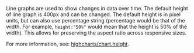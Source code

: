 Line graphs are used to show changes in data over time. The default height of line graph is 400px and can be changed. The default height is in pixel units, but can also use percentage string (percentage would be that of the width. For example, `height:"50%"` would mean that the height is 50% of the width). This allows for preserving the aspect ratio across responsive sizes.

For more information, see: <a href="https://api.highcharts.com/highcharts/chart.height" target="_blank"> highcharts/chart.height</a>.
